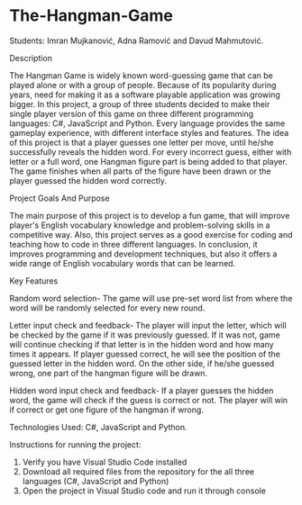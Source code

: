 # The-Hangman-Game
Students: Imran Mujkanović, Adna Ramović and Davud Mahmutović.

Description

The Hangman Game is widely known word-guessing game that can be played alone or with a group of people. Because of its popularity during years, need for making it as a software playable application was growing bigger. In this project, a group of three students decided to make their single player version of this game on three different programming languages: C#, JavaScript and Python. Every language provides the same gameplay experience, with different interface styles and features. The idea of this project is that a player guesses one letter per move, until he/she successfully reveals the hidden word. For every incorrect guess, either with letter or a full word, one Hangman figure part is being added to that player. The game finishes when all parts of the figure have been drawn or the player guessed the hidden word correctly.

Project Goals And Purpose

The main purpose of this project is to develop a fun game, that will improve player's English vocabulary knowledge and problem-solving skills in a competitive way. Also, this project serves as a good exercise for coding and teaching how to code in three different languages. In conclusion, it improves programming and development techniques, but also it offers a wide range of English vocabulary words that can be learned.

Key Features

Random word selection- The game will use pre-set word list from where the word will be randomly selected for every new round.

Letter input check and feedback- The player will input the letter, which will be checked by the game if it was previously guessed. If it was not, game will continue checking if that letter is in the hidden word and how many times it appears. If player guessed correct, he will see the position of the guessed letter in the hidden word. On the other side, if he/she guessed wrong, one part of the hangman figure will be drawn.

Hidden word input check and feedback- If a player guesses the hidden word, the game will check if the guess is correct or not. The player will win if correct or get one figure of the hangman if wrong.

Technologies Used: C#, JavaScript and Python.

Instructions for running the project:

1. Verify you have Visual Studio Code installed
2. Download all required files from the repository for the all three languages (C#, JavaScript and Python)
3. Open the project in Visual Studio code and run it through console
























